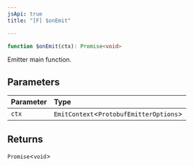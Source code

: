 ```yaml
---
jsApi: true
title: "[F] $onEmit"

---
```

```ts
function $onEmit(ctx): Promise<void>
```

Emitter main function.

## Parameters

| Parameter | Type |
| :------ | :------ |
| `ctx` | `EmitContext`<`ProtobufEmitterOptions`\> |

## Returns

`Promise`<`void`\>
